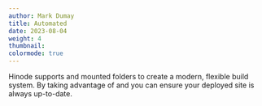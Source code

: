 ```yaml
---
author: Mark Dumay
title: Automated
date: 2023-08-04
weight: 4
thumbnail: 
colormode: true
---
```


Hinode supports  and mounted folders to create a modern, flexible build system. By taking advantage of and  you can ensure your deployed site is always up-to-date.


